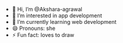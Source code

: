 - 👋 Hi, I’m @Akshara-agrawal
- 👀 I’m interested in app development 
- 🌱 I’m currently learning web development 
- 😄 Pronouns: she
- ⚡ Fun fact: loves to draw

<!---
Akshara-agrawal/Akshara-agrawal is a ✨ special ✨ repository because its `README.md` (this file) appears on your GitHub profile.
You can click the Preview link to take a look at your changes.
--->
